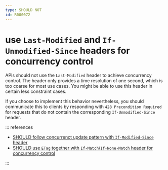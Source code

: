 ```yaml
---
type: SHOULD NOT
id: R000072
---
```


# use `Last-Modified` and `If-Unmodified-Since` headers for concurrency control

APIs should not use the `Last-Modified` header to achieve concurrency control.
The header only provides a time resolution of one second, which is too coarse for most use cases.
You might be able to use this header in certain less constraint cases.

If you choose to implement this behavior nevertheless, you should communicate this to clients by responding with `428 Precondition Required` for requests that do not contain the corresponding `If-Unmodified-Since` header.

::: references

- [SHOULD follow concurrenct update pattern with `If-Modified-Since` header](./guidelines/020_guidelines/030_http/2050_should-follow-concurrenct-update-pattern-with-if-umodified-since-header.md)
- [SHOULD use `ETag` together with `If-Match`/`If-None-Match` header for concurrency control](./guidelines/020_guidelines/030_http/2020_should-use-etag-together-with-if-match-if-none-match-header-for-concurrrency-control.md)

:::
